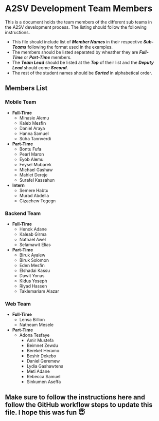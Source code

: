 # A2SV Development Team Members

This is a document holds the team members of the different sub teams in the A2SV development process. The listing should follow the following instructions.

* This file should include list of ***Member Names*** in their respective ***Sub-Teams*** following the format used in the examples.
* The members should be listed separated by wheather they are ***Full-Time*** or ***Part-Time*** members.
* The ***Team Lead*** should be listed at the ***Top*** of their list and the ***Deputy Lead*** should come ***Second***.
* The rest of the student names should be ***Sorted*** in alphabetical order.

## Members List

### Mobile Team

* **Full-Time**
  * Minasie Alemu
  * Kaleb Mesfin
  * Daniel Araya
  * Hanna Samuel
  * Süha Tanrıverdi
* **Part-Time**
  * Bontu Fufa
  * Pearl Maron
  * Eyob Alemu
  * Feysel Mubarek
  * Michael Gashaw
  * Mahlet Dereje
  * Surafel Kassahun
* **Intern**
  * Semere Habtu
  * Murad Abdella
  * Gizachew Tegegn 

### Backend Team

* **Full-Time**
  * Henok Adane
  * Kaleab Girma
  * Natnael Awel
  * Selamawit Elias
* **Part-Time**
  * Biruk Ayalew
  * Biruk Solomon
  * Eden Mesfin
  * Elshadai Kassu
  * Dawit Yonas
  * Kidus Yoseph
  * Riyad Hassen
  * Taklemariam Alazar

### Web Team

* **Full-Time**
  * Lensa Billion
  * Natneam Mesele
* **Part-Time**
  * Adona Tesfaye
    * Amir Mustefa
    * Beimnet Zewdu
    * Bereket Heramo
    * Beshir Dekebo
    * Daniel Geremew
    * Lydia Gashawtena
    * Meti Adane
    * Rebecca Samuel
    * Sinkumen Aseffa

## Make sure to follow the instructions here and follow the GitHub workflow steps to update this file. I hope this was fun 😇
